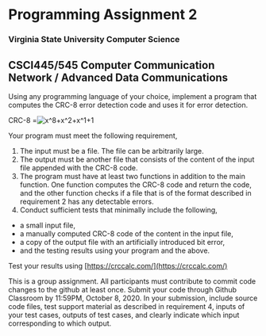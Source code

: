 # Programming Assignment 2
### Virginia State University Computer Science
## CSCI445/545 Computer Communication Network / Advanced Data Communications 

Using any programming language of your choice, implement a program that computes the CRC-8 error detection code and uses it for error detection. 

CRC-8	=![x^8+x^2+x^1+1](https://latex.codecogs.com/svg.latex?x^8+x^2+x^1+1)


Your program must meet the following requirement, 
1. The input must be a file. The file can be arbitrarily large. 
2. The output must be another file that consists of the content of the input file appended with the CRC-8 code. 
3. The program must have at least two functions in addition to the main function. 
  One function computes the CRC-8 code and return the code, 
  and the other function checks if a file that is of the format described in requirement 2 has any detectable errors. 
4. Conduct sufficient tests that minimally include the following, 
  - a small input file, 
  - a manually computed CRC-8 code of the content in the input file, 
  - a copy of the output file with an artificially introduced bit error, 
  - and the testing results using your program and the above. 

Test your results using [https://crccalc.com/](https://crccalc.com/)

This is a group assignment. All participants must contribute to commit code changes to the github at least once.
Submit your code through Github Classroom by 11:59PM, October 8, 2020. 
In your submission, include source code files, test support material as described in requirement 4, inputs of your test cases, outputs of test cases, and clearly indicate which input corresponding to which output.
